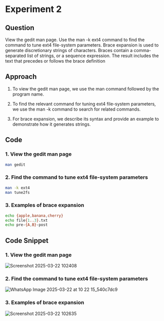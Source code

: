 # Experiment 2

## Question
View the gedit man page.
Use the man -k ext4 command to find the command to tune
ext4 file-system parameters.
Brace expansion is used to generate discretionary strings of
characters. Braces contain a comma-separated list of strings,
or a sequence expression. The result includes the text that
precedes or follows the brace definition

## Approach
1. To view the gedit man page, we use the man command followed by the program name.

2. To find the relevant command for tuning ext4 file-system parameters, we use the man -k command to search for related commands.

3. For brace expansion, we describe its syntax and provide an example to demonstrate how it generates strings.

## Code

### 1. View the gedit man page
```bash
man gedit
```

### 2. Find the command to tune ext4 file-system parameters
```bash
man -k ext4
man tune2fs
```

### 3. Examples of brace expansion
```bash
echo {apple,banana,cherry}
echo file{1..3}.txt
echo pre-{A,B}-post
```

## Code Snippet
### 1. View the gedit man page

![Screenshot 2025-03-22 102408](https://github.com/user-attachments/assets/8967c7fe-1986-4449-8b40-aeab95460735)

### 2. Find the command to tune ext4 file-system parameters

![WhatsApp Image 2025-03-22 at 10 22 15_540c7dc9](https://github.com/user-attachments/assets/3ca0fefe-f118-4d72-b693-7532e91d3f18)

### 3. Examples of brace expansion

![Screenshot 2025-03-22 102635](https://github.com/user-attachments/assets/4587f7fe-f571-4f7e-90e9-1b0e5069ef44)
